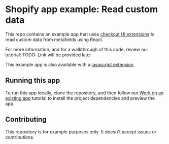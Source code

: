 # Shopify app example: Read custom data

This repo contains an example app that uses [checkout UI extensions](https://shopify.dev/docs/api/checkout-ui-extensions) to read custom data from metafields using React.

For more information, and for a walkthrough of this code, review our tutorial: TODO: Link will be provided later

This example app is also available with a [javascript extension](https://github.com/Shopify/example-checkout--custom-banner--js).

## Running this app

To run this app locally, clone the repository, and then follow our [Work on an existing app](https://shopify.dev/docs/apps/tools/cli/existing) tutorial to install the project dependencies and preview the app.

## Contributing

This repository is for example purposes only. It doesn't accept issues or contributions.
